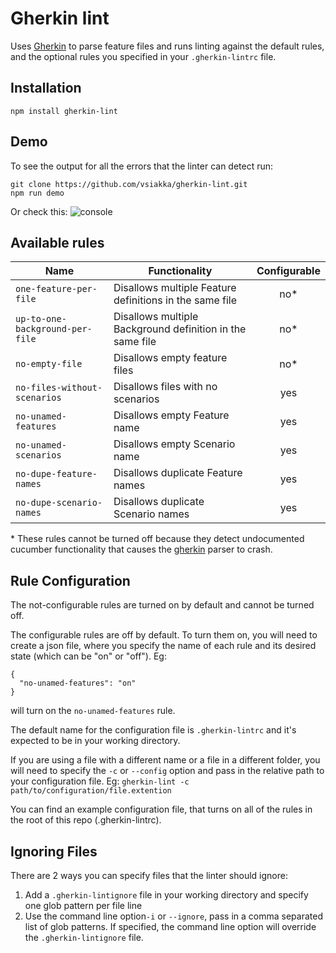 # Gherkin lint

Uses [Gherkin](https://github.com/cucumber/gherkin-javascript) to parse feature files and runs linting against the default rules, and the optional rules you specified in your `.gherkin-lintrc` file.

## Installation
```
npm install gherkin-lint

```

## Demo
To see the output for all the errors that the linter can detect run:
```
git clone https://github.com/vsiakka/gherkin-lint.git
npm run demo
```
Or check this: 
![console](http://i.imgur.com/YaH4Anu.png)


## Available rules

| Name                           | Functionality                                             | Configurable |
|--------------------------------|-----------------------------------------------------------|:------------:|
| `one-feature-per-file`         | Disallows multiple Feature definitions in the same file   | no*          |
| `up-to-one-background-per-file`| Disallows multiple Background definition in the same file | no*          |
| `no-empty-file`                | Disallows empty feature files                             | no*          |
| `no-files-without-scenarios`   | Disallows files with no scenarios                         | yes          |
| `no-unamed-features`           | Disallows empty Feature name                              | yes          |
| `no-unamed-scenarios`          | Disallows empty Scenario name                             | yes          |
| `no-dupe-feature-names`        | Disallows duplicate Feature names                         | yes          |
| `no-dupe-scenario-names`       | Disallows duplicate Scenario names                        | yes          |

\* These rules cannot be turned off because they detect undocumented cucumber functionality that causes the [gherkin](https://github.com/cucumber/gherkin-javascript) parser to crash.

## Rule Configuration
The not-configurable rules are turned on by default and cannot be turned off.

The configurable rules are off by default. To turn them on, you will need to create a json file, where you specify the name of each rule and its desired state (which can be "on" or "off"). Eg:
```
{
  "no-unamed-features": "on"
}
```
will turn on the `no-unamed-features` rule.

The default name for the configuration file is `.gherkin-lintrc` and it's expected to be in your working directory.     

If you are using a file with a different name or a file in a different folder, you will need to specify the `-c` or `--config` option and pass in the relative path to your configuration file. Eg: `gherkin-lint -c path/to/configuration/file.extention`

You can find an example configuration file, that turns on all of the rules in the root of this repo (.gherkin-lintrc).

## Ignoring Files
There are 2 ways you can specify files that the linter should ignore:
1. Add a `.gherkin-lintignore` file in your working directory and specify one glob pattern per file line
1. Use the command line option`-i` or `--ignore`,  pass in a comma separated list of glob patterns. If specified, the command line option will override the `.gherkin-lintignore` file.
